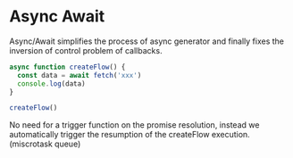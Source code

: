 # Async Await

Async/Await simplifies the process of async generator and finally fixes the inversion of control problem of callbacks.

```javascript
async function createFlow() {
  const data = await fetch('xxx')
  console.log(data)
}

createFlow()
```

No need for a trigger function on the promise resolution, instead we automatically trigger the resumption of the createFlow execution. (miscrotask queue)
